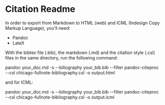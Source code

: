 # Citation Readme

In order to export from Markdown to HTML (web) and ICML (Indesign Copy Markup Language), you'll need:

- Pandoc
- LateX

With the bibtex file (.bib), the markdown (.md) and the citation style (.csl) files in the same directory, run the following command:

pandoc your_doc.md -s --biliography your_bib.bib --filter pandoc-citeproc --csl chicago-fullnote-bibliography.csl -o output.html

and for ICML:

pandoc your_doc.md -s --biliography your_bib.bib --filter pandoc-citeproc --csl chicago-fullnote-bibliography.csl -o output.icml